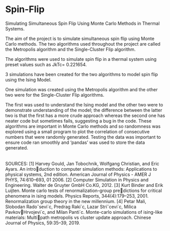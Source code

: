 # Spin-Flip
Simulating Simultaneous Spin Flip Using Monte Carlo Methods in Thermal Systems.

The aim of the project is to simulate simultaneous spin flip using Monte Carlo
methods. The two algorithms used throughout the project are called the Metropolis
algorithm and the Single-Cluster Flip algorithm. 

The algorithms were used to simulate spin flip in a thermal system using preset
values such as JkTc= 0.221654.

3 simulations have been created for the two algorithms to model spin flip using
the Ising Model.

One simulation was created using the Metropolis algorithm and the other two were 
for the Single-Cluster Flip algorithms.

The first was used to understand the Ising model and the other two were to
demonstrate understanding of the model; the difference between the latter two is
that the first has a more crude approach whereas the second one has neater code
but sometimes fails, suggesting a bug in the code. These algorithms are
important in Monte Carlo methods and so randomness was explored using a small
program to plot the correlation of consecutive numbers that were randomly generated.
Testing the data was important to ensure code ran smoothly and ‘pandas’ was used to
store the data generated.

######
SOURCES:
[1] Harvey Gould, Jan Tobochnik, Wolfgang Christian, and Eric Ayars. An introduction to computer simulation methods: Applications to physical systems, 2nd
edition. American Journal of Physics - AMER J PHYS, 74:610–693, 01 2006.
[2] Computer Simulation in Physics and Engineering. Walter de Gruyter GmbH
Co.KG, 2012.
[3] Kurt Binder and Erik Luijten. Monte carlo tests of renormalization-group predictions for critical phenomena in ising models. Physics Reports, 344(4):179–253,
2001. Renormalization group theory in the new millennium.
[4] Petar Mali, Slobodan Radoˇsevi´c, Predrag Raki´c, Lazar Striˇcevi´c, Milica PavkovHrvojevi´c, and Milan Panti´c. Monte-carlo simulations of ising-like materials: Multipath metropolis vs cluster update approach. Chinese Journal of Physics, 59:35–39,
2019.
